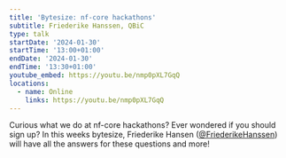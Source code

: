 ```yaml
---
title: 'Bytesize: nf-core hackathons'
subtitle: Friederike Hanssen, QBiC
type: talk
startDate: '2024-01-30'
startTime: '13:00+01:00'
endDate: '2024-01-30'
endTime: '13:30+01:00'
youtube_embed: https://youtu.be/nmp0pXL7GqQ
locations:
  - name: Online
    links: https://youtu.be/nmp0pXL7GqQ
---
```


Curious what we do at nf-core hackathons? Ever wondered if you should sign up? In this weeks bytesize, Friederike Hansen ([@FriederikeHanssen](https://github.com/FriederikeHanssen)) will have all the answers for these questions and more!
